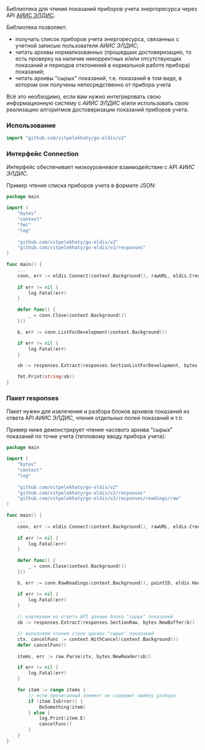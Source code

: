 Библиотека для чтения показаний приборов учета энергоресурса через API [АИИС ЭЛДИС](https://eldis24.ru).

Библиотека позволяет:
* получать список приборов учета энергоресурса, связанных с учетной записью пользователя *АИИС ЭЛДИС*;
* читать архивы нормализованных (прошедших достоверизацию, то есть проверку на наличие некорректных и/или отсутствующих показаний и периодов отклонений в нормальной работе прибора) показаний;
* читать архивы "сырых" показаний, т.е. показаний в том виде, в котором они получены непосредственно от прибора учета

Всё это необходимо, если вам нужно интегрировать свою информационную систему с *АИИС ЭЛДИС* и/или использовать свою реализацию алгоритмов достоверизации показаний приборов учета.

### Использование

```go
import "github.com/vitpelekhaty/go-eldis/v2"
```

### Интерфейс Connection

Интерфейс обеспечивает низкоуровневое взаимодействие с API *АИИС ЭЛДИС*.

Пример чтения списка приборов учета в формате JSON:

```go
package main

import (
	"bytes"
	"context"
	"fmt"
	"log"
	
	"github.com/vitpelekhaty/go-eldis/v2"
	"github.com/vitpelekhaty/go-eldis/v2/responses"
)

func main() {
	...
	conn, err := eldis.Connect(context.Background(), rawURL, eldis.Credentials{Username: username, Password: password, AccessToken: accessToken})
	
	if err != nil {
		log.Fatal(err)
	}

	defer func() {
		_ = conn.Close(context.Background())
	}()

	b, err := conn.ListForDevelopment(context.Background())

	if err != nil {
		log.Fatal(err)
	}

	sb := responses.Extract(responses.SectionListForDevelopment, bytes.NewBuffer(b))

	fmt.Print(string(sb))
}
```

### Пакет responses

Пакет нужен для извлечения и разбора блоков архивов показаний из ответа API *АИИС ЭЛДИС*, чтения отдельных полей показаний и т.п.

Пример ниже демонстрирует чтение часового архива "сырых" показаний по точке учета (тепловому вводу прибора учета):

```go
package main

import (
	"bytes"
	"context"
	"log"
	
	"github.com/vitpelekhaty/go-eldis/v2"
	"github.com/vitpelekhaty/go-eldis/v2/responses"
	"github.com/vitpelekhaty/go-eldis/v2/responses/readings/raw"
)

func main() {
	...
	conn, err := eldis.Connect(context.Background(), rawURL, eldis.Credentials{Username: username, Password: password, AccessToken: accessToken})
	
	if err != nil {
		log.Fatal(err)
	}

	defer func() {
		_ = conn.Close(context.Background())
	}()

	b, err := conn.RawReadings(context.Background(), pointID, eldis.HourArchive, from, to)

	if err != nil {
		log.Fatal(err)
	}
	
	// извлекаем из ответа API данные блока "сырых" показаний
	sb := responses.Extract(responses.SectionRaw, bytes.NewBuffer(b))

	// выполняем чтение строк архива "сырых" показаний
	ctx, cancelFunc := context.WithCancel(context.Background())
	defer cancelFunc()
	
	items, err := raw.Parse(ctx, bytes.NewReader(sb))

	if err != nil {
		log.Fatal(err)
	}

	for item := range items {
		// если прочитанный элемент не содержит ошибку разбора
		if !item.IsError() {
			DoSomething(item)
		} else {
			log.Print(item.E)
			cancelFunc()
		}
	}
}
```
